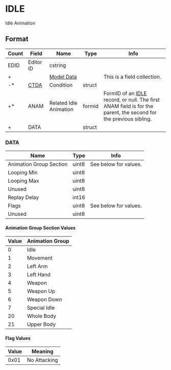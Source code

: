 IDLE
====

Idle Animation

## Format

Count | Field | Name | Type | Info
------|-------|------|------|-----
 | EDID | Editor ID | cstring |
+ | | [Model Data](Fields/Model.md) | | This is a field collection.
-* | [CTDA](Fields/CTDA.md) | Condition | struct |
+* | ANAM | Related Idle Animation | formid | FormID of an [IDLE](IDLE.md) record, or null. The first ANAM field is for the parent, the second for the previous sibling.
+ | DATA | | struct |

### DATA

Name | Type | Info
-----|------|-----
Animation Group Section | uint8 | See below for values.
Looping Min | uint8 |
Looping Max | uint8 |
Unused | uint8 |
Replay Delay | int16 |
Flags | uint8 | See below for values.
Unused | uint8 |
 
#### Animation Group Section Values

Value | Animation Group
------|----------------
0 | Idle
1 | Movement
2 | Left Arm
3 | Left Hand
4 | Weapon
5 | Weapon Up
6 | Weapon Down
7 | Special Idle
20 | Whole Body
21 | Upper Body

#### Flag Values

Value | Meaning
------|--------
0x01 | No Attacking
